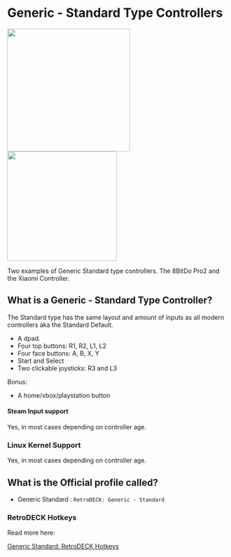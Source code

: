 # Generic - Standard Type Controllers

<img src="../../../../wiki_images/controllers/xiaomi-controller.png" width="280">
<img src="../../../../wiki_images/controllers/8bitdo-pro2.png" width="250">

Two examples of Generic Standard type controllers. The 8BitDo Pro2 and the Xiaomi Controller.

## What is a Generic - Standard Type Controller?

The Standard type has the same layout and amount of inputs as all modern controllers aka the Standard Default.

- A dpad.
- Four top buttons: R1, R2, L1, L2
- Four face buttons: A, B, X, Y
- Start and Select
- Two clickable joysticks: R3 and L3

Bonus:

- A home/xbox/playstation button

#### Steam Input support
Yes, in most cases depending on controller age.

### Linux Kernel Support
Yes, in most cases depending on controller age.

## What is the Official profile called?

- Generic Standard : `RetroDECK: Generic - Standard`


### RetroDECK Hotkeys

Read more here:


[Generic Standard: RetroDECK Hotkeys](../../../wiki_rd_controls/hotkeys-generic-standard.md)
